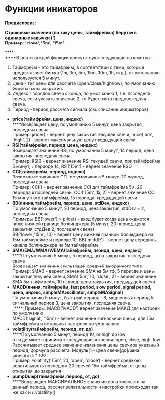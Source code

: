 # Функции иникаторов

**Предисловие:**&#x20;

**Строковые значения (по типу цены, таймфрейма) берутся в одинарные кавычки (')**\
**Пример: 'close', '5m', '15m'**

****\
****В почти каждой функции присутствуют следующие параметры:

1. Таймфрейм - это таймфрейм, в соответствии с теми, которые предоставляет биржа (1m, 3m, 5m, 15m, 30m, 1h, итд.), по умолчанию используется 5 минут.
2. Цена - тип цены для рассчета (open/close/high/low), по умолчанию берется цена закрытия.
3. Индекс - порядок свечи с конца, по умолчанию 1, т.е. последняя свеча, если указать значение 2, то будет взята предпоследняя свеча.
4. Период - период рассчета сигнала (см. описание индикаторов)

* **price(таймфрейм, цена, индекс)**\
  ****Возвращает цену, по умолчанию 5 минут, цена закрытия, последняя свеча.\
  Пример: price() - вернет цену закрытия текущей свечи, price('5m', 'high', 2) - вернет максимальную цену предыдущей свечи.
* **RSI(таймфрейм, период, цена, индекс)**\
  Возвращает значение RSI, по умолчанию 5 минут, 14 период, цена закрытия, последняя свеча.\
  Пример: RSI() - вернет значение RSI текущей свечи, при таймфрейме 5 минут, и периоде 14, RSI('15m') - вернет значение RSO
* **CCI(таймфрейм, период, индекс)**\
  Возвращает значение CCI, по умолчанию 5 минут, 20 период, последняя свеча.\
  Пример: CCI() - вернет значение CCI для таймфрейма 5м, 20 периода и последней свечи, CCI('15m', 15, 2) - вернет значение CCI 15 минутного таймфрейма, 15 периода, предыдущей свечи
* **BB(линия, таймфрейм, период, цена, stdDev, индекс)**\
  По умолчанию 5 минут, 20 период, цена закрытия, stdDev = 2, последняя свеча\
  Примеры: BB('lower') > price() - вход будет когда цена окажется ниже нижней границе боллинджера (5 минут, 20 период, цена закрытия, стдДев 2, последняя свеча)\
  BB('lower','15m', 10) - вернет цену нижней границы болинджера на 15м таймфрейме и периоде 10, BB('middle') - вернет цену середины канала боллинджера на  5м таймфрейме
* **SMA/EMA/WMA/WEMA(таймфрейм, период, цена, индекс)**\
  ****По умолчанию 5 минут, 5 период, цена закрытия, последняя свеча\
  Возвращает значение скользящей средней выбранного типа\
  Пример: SMA() - вернет значение SMA на 5м тф, 5 периоде и цены закрытия текущей свечи, SMA('5m', 10, 'close', 2) - вернет значение SMA 5м тайфмрейм, 10 период, цена закрытия, предыдущей свечи
* **MACD(линия, таймфрейм, fast period, slow period, signal period, цена, индекс, simpleMAoscilliator, simpleMASignal)**\
  По умолчанию 5 минут, быстрый период - 8, медленный период 5, сигнальный период 3, цена закрытия, последняя свеча.\
  _****_Примеры: MACD('MACD') вернет значение МАКД для настроек по умолчанию\
  MACD('signal', '15m') - вернет значение сигнальной линии, для 15м таймфрейма и остальных настроек по умолчанию
* **volatility(таймфрейм, период, от, до)**\
  ****По умолчанию 5 минут, период 10, от high до low\
  от и до может принимать следующие значения: open, close, high, low\
  Рассчитывает среднее значение изменения цены свечи за указаный период, формула рассчета: Модуль(1 - цена свечи\[до]/цена свечи\[от]) \* 100\
  Пример: volatility('15m', 20, 'open', 'close') - вернет среднюю волатильность последних 20 свечей 15м таймфрейма, от цены открытия, до закрытия
* **pumpDump(таймфрейм, период, от, до)**\
  ****Вовзращает МАКСИМАЛЬНОЕ значение волатильности за данный период, рассчет волатильности и настройки происходят так же как и с volatility()
